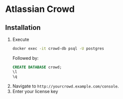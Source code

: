 # Atlassian Crowd

## Installation

1. Execute 
    ```bash
    docker exec -it crowd-db psql -U postgres
    ```
    Followed by:
    ```sql
    CREATE DATABASE crowd;
    \l
    \q
    ```
1. Navigate to `http://yourcrowd.example.com/console`.
1. Enter your license key
